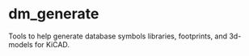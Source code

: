 # dm_generate
Tools to help generate database symbols libraries, footprints, and 3d-models for KiCAD.
